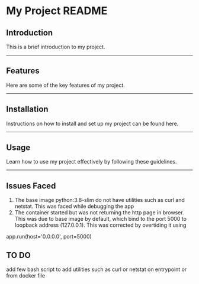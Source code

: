 # My Project README

## Introduction

This is a brief introduction to my project.

---

## Features

Here are some of the key features of my project.

---

## Installation

Instructions on how to install and set up my project can be found here.

---

## Usage

Learn how to use my project effectively by following these guidelines.

---

## Issues Faced
1. The base image python:3.8-slim do not have utilities such as  curl and netstat. This was faced while debugging the app
2. The container started but was not returning the http page in browser. This was due to base image by default, which bind to the port 5000 to loopback address (127.0.0.1). This was corrected by overtiding it using 

app.run(host='0.0.0.0', port=5000)


## TO DO 
add few bash script to add utilities such as curl or netstat on entrypoint or from docker file

